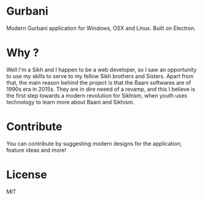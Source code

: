 Gurbani
==
Modern Gurbani application for Windows, OSX and Linux. Built on Electron.

Why ?
==
Well I'm a Sikh and I happen to be a web developer, so I saw an opportunity to use my skills to serve to my fellow Sikh brothers and Sisters.
Apart from that, the main reason behind the project is that the Baani softwares are of 1990s era in 2015s.
They are in dire neeed of a revamp, and this I believe is the first step towards a modern revolution for Sikhism, when youth uses technology to
learn more about Baani and Sikhism.

Contribute
==
You can contribute by suggesting modern designs for the application, feature ideas and more!

License
==
MIT
